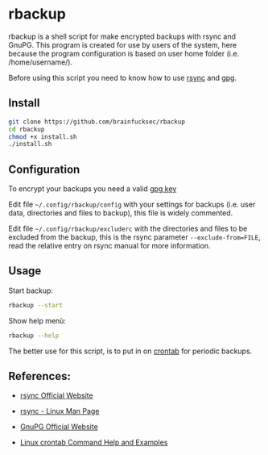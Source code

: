 # rbackup

rbackup is a shell script for make encrypted backups with rsync and GnuPG.
This program is created for use by users of the system, here because the program configuration is based on user home folder (i.e. /home/username/).

Before using this script you need to know how to use [rsync](https://rsync.samba.org) and [gpg](https://gnupg.org).


## Install
```bash
git clone https://github.com/brainfucksec/rbackup
cd rbackup
chmod +x install.sh
./install.sh
```


## Configuration
To encrypt your backups you need a valid [gpg key](https://www.gnupg.org/gph/en/manual/c14.html#AEN25)

Edit file `~/.config/rbackup/config` with your settings for backups (i.e. user data, directories and files to backup), this file is widely commented.

Edit file `~/.config/rbackup/excluderc` with the directories and files to be excluded from the backup, this is the rsync parameter `--exclude-from=FILE`, read the relative entry on rsync manual for more information.


## Usage
Start backup:
```bash
rbackup --start
```

Show help menù:
```bash
rbackup --help
```

The better use for this script, is to put in on [crontab](https://www.pantz.org/software/cron/croninfo.html) for periodic backups.


## References:

* [rsync Official Website](https://rsync.samba.org)

* [rsync - Linux Man Page](https://linux.die.net/man/1/rsync)

* [GnuPG Official Website](https://gnupg.org/)

* [Linux crontab Command Help and Examples](https://www.computerhope.com/unix/ucrontab.htm)
